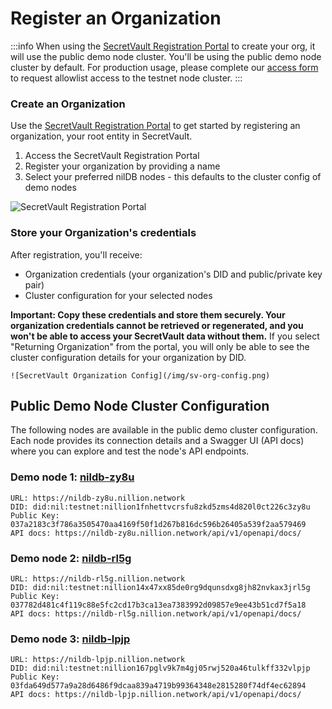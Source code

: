 # Register an Organization

:::info
When using the [SecretVault Registration Portal](https://sv-sda-registration.replit.app/) to create your org, it will use the public demo node cluster. You'll be using the public demo node cluster by default. For production usage, please complete our [access form](https://forms.gle/Um3xLwMKyKPyAP9i6) to request allowlist access to the testnet node cluster.
:::

### Create an Organization

Use the [SecretVault Registration Portal](https://sv-sda-registration.replit.app/) to get started by registering an organization, your root entity in SecretVault.

1. Access the SecretVault Registration Portal
2. Register your organization by providing a name
3. Select your preferred nilDB nodes - this defaults to the cluster config of demo nodes

![SecretVault Registration Portal](/img/sv-org-portal.png)

### Store your Organization's credentials

After registration, you'll receive:

- Organization credentials (your organization's DID and public/private key pair)
- Cluster configuration for your selected nodes

**Important: Copy these credentials and store them securely. Your organization credentials cannot be retrieved or regenerated, and you won't be able to access your SecretVault data without them.** If you select "Returning Organization" from the portal, you will only be able to see the cluster configuration details for your organization by DID.

    ![SecretVault Organization Config](/img/sv-org-config.png)

## Public Demo Node Cluster Configuration

The following nodes are available in the public demo cluster configuration. Each node provides its connection details and a Swagger UI (API docs) where you can explore and test the node's API endpoints.

### Demo node 1: [nildb-zy8u](https://nildb-zy8u.nillion.network/api/v1/openapi/docs/)

```
URL: https://nildb-zy8u.nillion.network
DID: did:nil:testnet:nillion1fnhettvcrsfu8zkd5zms4d820l0ct226c3zy8u
Public Key: 037a2183c3f786a3505470aa4169f50f1d267b816dc596b26405a539f2aa579469
API docs: https://nildb-zy8u.nillion.network/api/v1/openapi/docs/
```

### Demo node 2: [nildb-rl5g](https://nildb-rl5g.nillion.network/api/v1/openapi/docs/)

```
URL: https://nildb-rl5g.nillion.network
DID: did:nil:testnet:nillion14x47xx85de0rg9dqunsdxg8jh82nvkax3jrl5g
Public Key: 037782d481c4f119c88e5fc2cd17b3ca13ea7383992d09857e9ee43b51cd7f5a18
API docs: https://nildb-rl5g.nillion.network/api/v1/openapi/docs/
```

### Demo node 3: [nildb-lpjp](https://nildb-lpjp.nillion.network/api/v1/openapi/docs/)

```
URL: https://nildb-lpjp.nillion.network
DID: did:nil:testnet:nillion167pglv9k7m4gj05rwj520a46tulkff332vlpjp
Public Key: 03fda649d577a9a28d6486f9dcaa839a4719b99364348e2815280f74df4ec62894
API docs: https://nildb-lpjp.nillion.network/api/v1/openapi/docs/
```
